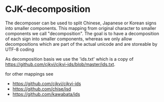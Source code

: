 # CJK-decomposition

The decomposer can be used to split Chinese, Japanese or Korean signs into smaller components.
This mapping from original character to smaller components we call "decomposition".
The goal is to have a decomposition of each sign into smaller components, whereas we only allow decompositions which are part of the actual unicode and are storeable by UTF-8 coding

As decomposition basis we use the 'ids.txt' which is a copy of https://github.com/cjkvi/cjkvi-ids/blob/master/ids.txt.

for other mappings see
- https://github.com/cjkvi/cjkvi-ids
- https://github.com/chise/isd
- https://github.com/kawabata/ids




